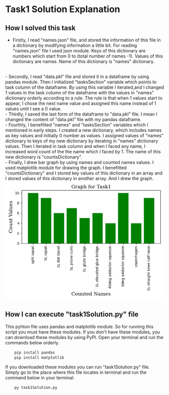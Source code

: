 # Task1 Solution Explanation

## How I solved this task
- Firstly, I read "names.json" file, and stored the information of this file in a dictionary by modifying information a little bit. For reading "names.json" file I used json module. Keys of this dictionary are numbers which start from 0 to (total number of names -1). Values of this dictionary are names. Name of this dictionary is "names" dictionary.
<br/>
- Secondly, I read "data.pkl" file and stored it in a dataframe by using pandas module. Then I initialized "tasksSection" variable which points to task column of the dataframe. By using this variable I iterated,and I changed 1 values in the task column of the dataframe with the values in "names" dictionary orderly according to a rule. The rule is that  when 1 values start to appear, I chose the next name value and assigned this name instead of 1 values until I see a  0 value.
<br/> 
- Thirdly, I saved the last form of the dataframe to "data.pkl" file. I mean I changed the content of "data.pkl" file with my pandas dataframe.
<br/>
-  Fourthly, I benefitted "names" and "tasksSection" variables which I mentioned in early steps. I created a new dictionary, which includes names as key values and initially 0 number as values. I assigned values of "names" dictionary to keys of my new dictionary by iterating in "names" dictionary values. Then I iterated in task column and when I faced any name, I increased word count of the the name which I faced by 1. The name of this new dictionary is "countsDictionary".
<br/>
- Finally, I drew bar graph by using names and counted names values. I used matplotlib module for drawing the graph. I benefitted "countsDictionary" and I stored key values of this dictionary in an array and I stored values of this dictionary in another array. And I drew the graph.
<img src="./task1Graph.png">

## How I can execute "task1Solution.py" file
This pyhton file uses pandas and matplotlib module. So for running this script you must have these modules. If you don't have these modules, you can download these modules by using PyPI. Open your terminal and run the commands below orderly.
```
    pip install pandas
    pip install matplotlib
```
If you downloaded these modules you can run "task1Solution.py" file. Simply go to the place where this file locates in terminal and run the command below in your terminal.
```
    py task1Solution.py
```

